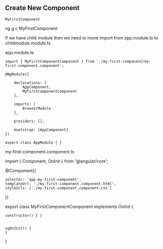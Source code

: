 ## Create New Component

```
MyFirstComponent
```


ng g c MyFirstComponent

If we have child module then we need to move import from app.module.ts to childmodule.module.ts

app.module.ts

```Angular
import { MyFirstComponentComponent } from './my-first-component/my-first-component.component';

@NgModule({
	
	declarations: [
		AppComponent,
		MyFirstComponentComponent
	],

	imports: [
		BrowserModule
	],

	providers: [],

	bootstrap: [AppComponent]
})

export class AppModule { }
```

my-first-component.component.ts

import { Component, OnInit } from '@angular/core';

@Component({
	
	selector: 'app-my-first-component',
	templateUrl: './my-first-component.component.html',
	styleUrls: ['./my-first-component.component.css']
})

export class MyFirstComponentComponent implements OnInit {

	constructor() { }


	ngOnInit() {
	}

}


